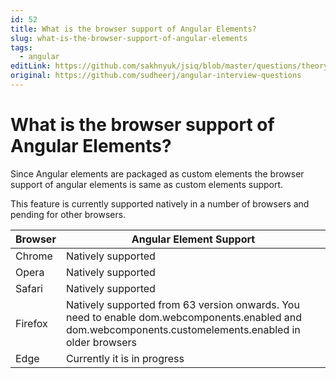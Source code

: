 ```yaml
---
id: 52
title: What is the browser support of Angular Elements?
slug: what-is-the-browser-support-of-angular-elements
tags:
  - angular
editLink: https://github.com/sakhnyuk/jsiq/blob/master/questions/theory/angular/52.md
original: https://github.com/sudheerj/angular-interview-questions
---
```


# What is the browser support of Angular Elements?

Since Angular elements are packaged as custom elements the browser support of angular elements is same as custom elements support.

This feature is currently supported natively in a number of browsers and pending for other browsers.

| Browser | Angular Element Support |
| --- | --- |
| Chrome | Natively supported |
| Opera | Natively supported |
| Safari | Natively supported |
| Firefox | Natively supported from 63 version onwards. You need to enable dom.webcomponents.enabled and dom.webcomponents.customelements.enabled in older browsers |
| Edge | Currently it is in progress |
